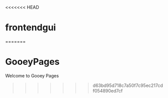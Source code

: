 <<<<<<< HEAD
# frontendgui
=======
# GooeyPages
Welcome to Gooey Pages
>>>>>>> d63bd95d718c7a50f7c95ec217cdf054890ed7cf
